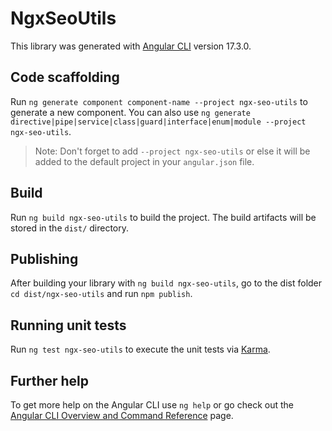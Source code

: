# NgxSeoUtils

This library was generated with [Angular CLI](https://github.com/angular/angular-cli) version 17.3.0.

## Code scaffolding

Run `ng generate component component-name --project ngx-seo-utils` to generate a new component. You can also use `ng generate directive|pipe|service|class|guard|interface|enum|module --project ngx-seo-utils`.
> Note: Don't forget to add `--project ngx-seo-utils` or else it will be added to the default project in your `angular.json` file. 

## Build

Run `ng build ngx-seo-utils` to build the project. The build artifacts will be stored in the `dist/` directory.

## Publishing

After building your library with `ng build ngx-seo-utils`, go to the dist folder `cd dist/ngx-seo-utils` and run `npm publish`.

## Running unit tests

Run `ng test ngx-seo-utils` to execute the unit tests via [Karma](https://karma-runner.github.io).

## Further help

To get more help on the Angular CLI use `ng help` or go check out the [Angular CLI Overview and Command Reference](https://angular.io/cli) page.
